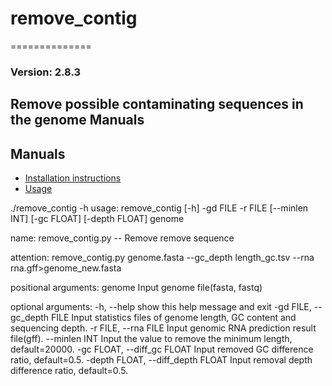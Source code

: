 # remove_contig
==============
### Version: 2.8.3
Remove possible contaminating sequences in the genome
Manuals
-------
Manuals
-------

- [Installation instructions](docs/INSTALL.md)
- [Usage](docs/USAGE.md)

./remove_contig -h
usage: remove_contig [-h] -gd FILE -r FILE [--minlen INT] [-gc FLOAT] [-depth FLOAT] genome

name:
    remove_contig.py -- Remove remove sequence

attention:
    remove_contig.py genome.fasta --gc_depth length_gc.tsv --rna rna.gff>genome_new.fasta

positional arguments:
  genome                Input genome file(fasta, fastq)

optional arguments:
  -h, --help            show this help message and exit
  -gd FILE, --gc_depth FILE
                        Input statistics files of genome length, GC content and sequencing depth.
  -r FILE, --rna FILE   Input genomic RNA prediction result file(gff).
  --minlen INT          Input the value to remove the minimum length, default=20000.
  -gc FLOAT, --diff_gc FLOAT
                        Input removed GC difference ratio, default=0.5.
  -depth FLOAT, --diff_depth FLOAT
                        Input removal depth difference ratio, default=0.5.
